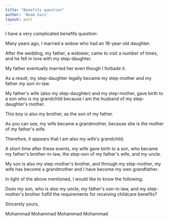 ```yaml
---
title: "Benefits question"
author: 'Noam Sain'
layout: post
---
```


I have a very complicated benefits question:

Many years ago, I married a widow who had an 18-year-old daughter.

After the wedding, my father, a widower, came to visit a number of times, and he fell in love with my step-daughter.

My father eventually married her even though I forbade it.

As a result, my step-daughter legally became my step-mother and my father my son-in-law.

My father's wife (also my step-daughter) and my step-mother, gave birth to a son who is my grandchild because I am the husband of my step-daughter's mother.

This boy is also my brother, as the son of my father.

As you can see, my wife became a grandmother, because she is the mother of my father's wife.

Therefore, it appears that I am also my wife's grandchild.

A short time after these events, my wife gave birth to a son, who became my father's brother-in-law, the step-son of my father's wife, and my uncle.

My son is also my step-mother's brother, and through my step-mother, my wife has become a grandmother and I have become my own grandfather.

In light of the above mentioned, I would like to know the following:

Does my son, who is also my uncle, my father's son-in-law, and my step-mother's brother fulfill the requirements for receiving childcare benefits?

Sincerely yours,

Mohammad Mohammad Mohammad Mohammad